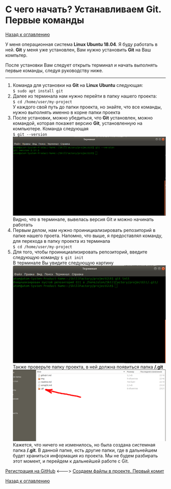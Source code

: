 # С чего начать? Устанавливаем Git. Первые команды

[Назад к оглавлению](readme.md "Нажмите, чтобы перейти к содержанию")

У меня операционная система **Linux Ubuntu 18.04**. Я буду работать в ней. **Git** у меня уже установлен, Вам нужно установить **Git** на Ваш компьтер.  

После установки Вам следует открыть терминал и начать выполнять первые команды, следуя руководству ниже.

***

1. Команда для установки на **Git** на **Linux Ubuntu** следующая:  
`$ sudo apt install git`
2. Далее из терминала нам нужно перейти в папку нашего проекта:  
`$ cd /home/user/my-project`  
У каждого свой путь до папки проекта, но знайте, что все команды, нужно выполнять именно в корне папки проекта
3. После установки, можно убедиться, что **Git** установлен, можно командой, которая покажет версию **Git**, установленную на компьютере. Команда следующая  
`$ git --version`  
![Результат выполнения команды](./img/github9.png "Узнаем версию Git, через терминал")  
Видно, что в терминале, вывелась версия Git и можно начинать работать  
4. Первым делом, нам нужно проинициализировать репозиторий в папке нашего проета. Напомно, что выше, я предоставлял команду, для перехода в папку проекта из терминала  
`$ cd /home/user/my-project`  
5. Для того, чтобы проинициализировать репозиторий, введите следующую команду 
`$ git init`  
В терминале Вы увидите следующую картину  
![Результат выполнения команды git init](./img/github10.png "Инициализируем репозиторий")  
Также проверьте папку проекта, в ней должна появиться папка **/.git**  
![Дирректория .git, в папке проекта](./img/github11.png "Инициализированный репозиторий")  
Кажется, что ничего не изменилось, но была создана системная папка **/.git**. В данной папке, есть другие папки, где в дальнейшем будет храниться информация из проекта. Мы не будем разбирать этот момент, и перейдем к дальнейшей работе с Git.  

[Регистрация на GitHub](github1.md "Регистрация на GitHub") <---> [Создаем файлы в проекте. Первый комит](file-project3.md "Нажмите, чтобы перейти к следующей части")

[Назад к оглавлению](readme.md "Нажмите, чтобы перейти к содержанию")